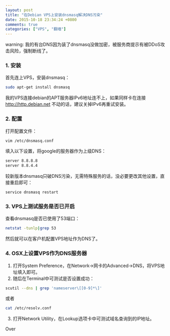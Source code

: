 ```yaml
---
layout: post
title: "在Debian VPS上安装dnsmasq解决DNS污染"
date: 2015-10-18 23:34:24 +0800
comments: true
categories: ["VPS", "翻墙"]
---
```


warning: 我的有台DNS因为装了dnsmasq没做加密，被服务商提示有被DDoS攻击风险，强制断线了。  

### 1. 安装

首先连上VPS，安装dnsmasq：  
```bash
sudo apt-get install dnsmasq
```

我的VPS连接debian的APT服务器IPv6地址连不上，如果同样卡在连接 http://http.debian.net 不动的话，建议关掉IPv6再重试安装。  

### 2. 配置

打开配置文件：  
```bash
vim /etc/dnsmasq.conf
```

填入以下设置，将google的服务器作为上级DNS：  

```bash
server 8.8.8.8
server 8.8.4.4
```

较新版本dnsmasq只破DNS污染，无需特殊服务的话，没必要更改其他设置，直接重启即可：  
```bash
service dnsmasq restart
```

<!--more-->

### 3. VPS上测试服务是否已开启

查看dnsmasq是否已使用了53端口：  
```bash
netstat -tunlp|grep 53
```

然后就可以在客户机配置VPS地址作为DNS了。  

### 4. OSX上设置VPS作为DNS服务器

1. 打开System Preference，在Network->网卡的Advanced->DNS，将VPS地址填入即可。  
2. 随后在Terminal中可测试是否设置成功：  
```bash
scutil --dns | grep 'nameserver\[[0-9]*\]'
```
或者
```bash
cat /etc/resolv.conf
```

3. 打开Network Utility，在Lookup选项卡中可测试域名查询到的IP地址。  

Over